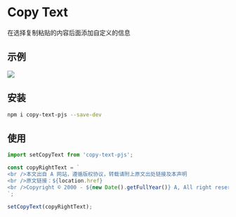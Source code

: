 # Copy Text

在选择复制粘贴的内容后面添加自定义的信息

## 示例

![](https://ftp.bmp.ovh/imgs/2019/12/687eeb36bcab1490.gif)

## 安装

```bash
npm i copy-text-pjs --save-dev
```

## 使用

```typescript
import setCopyText from 'copy-text-pjs';

const copyRightText = `
<br />本文出自 A 网站，遵循版权协议，转载请附上原文出处链接及本声明
<br />原文链接：${location.href}
<br />Copyright © 2000 - ${new Date().getFullYear()} A, All right reserved. 粤 ICP 备 00000000
`;

setCopyText(copyRightText);
```